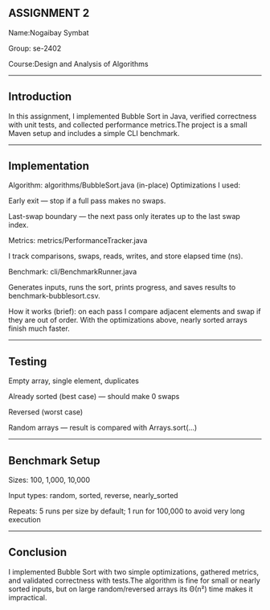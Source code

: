 ASSIGNMENT 2
--

Name:Nogaibay Symbat

Group: se-2402

Course:Design and Analysis of Algorithms

-------
Introduction
------
In this assignment, I implemented Bubble Sort in Java, verified correctness with unit tests, and collected performance metrics.The project is a small Maven setup and includes a simple CLI benchmark.

-----
Implementation
------
Algorithm: algorithms/BubbleSort.java (in-place)
Optimizations I used:

Early exit — stop if a full pass makes no swaps.

Last-swap boundary — the next pass only iterates up to the last swap index.

Metrics: metrics/PerformanceTracker.java

I track comparisons, swaps, reads, writes, and store elapsed time (ns).

Benchmark: cli/BenchmarkRunner.java

Generates inputs, runs the sort, prints progress, and saves results to benchmark-bubblesort.csv.

How it works (brief): on each pass I compare adjacent elements and swap if they are out of order. With the optimizations above, nearly sorted arrays finish much faster.

------
Testing
----
Empty array, single element, duplicates

Already sorted (best case) — should make 0 swaps

Reversed (worst case)

Random arrays — result is compared with Arrays.sort(...)

-----
Benchmark Setup
---
Sizes: 100, 1,000, 10,000 

Input types: random, sorted, reverse, nearly_sorted 

Repeats: 5 runs per size by default; 1 run for 100,000 to avoid very long execution

----
Conclusion
---
I implemented Bubble Sort with two simple optimizations, gathered metrics, and validated correctness with tests.The algorithm is fine for small or nearly sorted inputs, but on large random/reversed arrays its Θ(n²) time makes it impractical.
